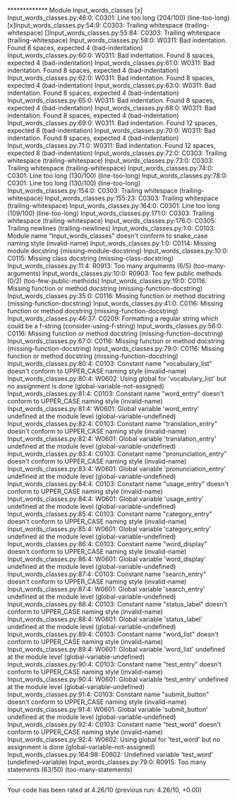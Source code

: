 ************* Module Input_words_classes
[x] Input_words_classes.py:46:0: C0301: Line too long (204/100) (line-too-long)
[x]Input_words_classes.py:54:9: C0303: Trailing whitespace (trailing-whitespace)
[]Input_words_classes.py:55:84: C0303: Trailing whitespace (trailing-whitespace)
Input_words_classes.py:58:0: W0311: Bad indentation. Found 8 spaces, expected 4 (bad-indentation)
Input_words_classes.py:60:0: W0311: Bad indentation. Found 8 spaces, expected 4 (bad-indentation)
Input_words_classes.py:61:0: W0311: Bad indentation. Found 8 spaces, expected 4 (bad-indentation)
Input_words_classes.py:62:0: W0311: Bad indentation. Found 8 spaces, expected 4 (bad-indentation)
Input_words_classes.py:63:0: W0311: Bad indentation. Found 8 spaces, expected 4 (bad-indentation)
Input_words_classes.py:65:0: W0311: Bad indentation. Found 8 spaces, expected 4 (bad-indentation)
Input_words_classes.py:68:0: W0311: Bad indentation. Found 8 spaces, expected 4 (bad-indentation)
Input_words_classes.py:69:0: W0311: Bad indentation. Found 12 spaces, expected 8 (bad-indentation)
Input_words_classes.py:70:0: W0311: Bad indentation. Found 8 spaces, expected 4 (bad-indentation)
Input_words_classes.py:71:0: W0311: Bad indentation. Found 12 spaces, expected 8 (bad-indentation)
Input_words_classes.py:72:0: C0303: Trailing whitespace (trailing-whitespace)
Input_words_classes.py:73:0: C0303: Trailing whitespace (trailing-whitespace)
Input_words_classes.py:74:0: C0301: Line too long (130/100) (line-too-long)
Input_words_classes.py:78:0: C0301: Line too long (130/100) (line-too-long)
Input_words_classes.py:154:0: C0303: Trailing whitespace (trailing-whitespace)
Input_words_classes.py:155:23: C0303: Trailing whitespace (trailing-whitespace)
Input_words_classes.py:164:0: C0301: Line too long (109/100) (line-too-long)
Input_words_classes.py:171:0: C0303: Trailing whitespace (trailing-whitespace)
Input_words_classes.py:176:0: C0305: Trailing newlines (trailing-newlines)
Input_words_classes.py:1:0: C0103: Module name "Input_words_classes" doesn't conform to snake_case naming style (invalid-name)
Input_words_classes.py:1:0: C0114: Missing module docstring (missing-module-docstring)
Input_words_classes.py:10:0: C0115: Missing class docstring (missing-class-docstring)
Input_words_classes.py:11:4: R0913: Too many arguments (6/5) (too-many-arguments)
Input_words_classes.py:10:0: R0903: Too few public methods (0/2) (too-few-public-methods)
Input_words_classes.py:19:0: C0116: Missing function or method docstring (missing-function-docstring)
Input_words_classes.py:35:0: C0116: Missing function or method docstring (missing-function-docstring)
Input_words_classes.py:41:0: C0116: Missing function or method docstring (missing-function-docstring)
Input_words_classes.py:46:37: C0209: Formatting a regular string which could be a f-string (consider-using-f-string)
Input_words_classes.py:56:0: C0116: Missing function or method docstring (missing-function-docstring)
Input_words_classes.py:67:0: C0116: Missing function or method docstring (missing-function-docstring)
Input_words_classes.py:79:0: C0116: Missing function or method docstring (missing-function-docstring)
Input_words_classes.py:80:4: C0103: Constant name "vocabulary_list" doesn't conform to UPPER_CASE naming style (invalid-name)
Input_words_classes.py:80:4: W0602: Using global for 'vocabulary_list' but no assignment is done (global-variable-not-assigned)
Input_words_classes.py:81:4: C0103: Constant name "word_entry" doesn't conform to UPPER_CASE naming style (invalid-name)
Input_words_classes.py:81:4: W0601: Global variable 'word_entry' undefined at the module level (global-variable-undefined)
Input_words_classes.py:82:4: C0103: Constant name "translation_entry" doesn't conform to UPPER_CASE naming style (invalid-name)
Input_words_classes.py:82:4: W0601: Global variable 'translation_entry' undefined at the module level (global-variable-undefined)
Input_words_classes.py:83:4: C0103: Constant name "pronunciation_entry" doesn't conform to UPPER_CASE naming style (invalid-name)
Input_words_classes.py:83:4: W0601: Global variable 'pronunciation_entry' undefined at the module level (global-variable-undefined)
Input_words_classes.py:84:4: C0103: Constant name "usage_entry" doesn't conform to UPPER_CASE naming style (invalid-name)
Input_words_classes.py:84:4: W0601: Global variable 'usage_entry' undefined at the module level (global-variable-undefined)
Input_words_classes.py:85:4: C0103: Constant name "category_entry" doesn't conform to UPPER_CASE naming style (invalid-name)
Input_words_classes.py:85:4: W0601: Global variable 'category_entry' undefined at the module level (global-variable-undefined)
Input_words_classes.py:86:4: C0103: Constant name "word_display" doesn't conform to UPPER_CASE naming style (invalid-name)
Input_words_classes.py:86:4: W0601: Global variable 'word_display' undefined at the module level (global-variable-undefined)
Input_words_classes.py:87:4: C0103: Constant name "search_entry" doesn't conform to UPPER_CASE naming style (invalid-name)
Input_words_classes.py:87:4: W0601: Global variable 'search_entry' undefined at the module level (global-variable-undefined)
Input_words_classes.py:88:4: C0103: Constant name "status_label" doesn't conform to UPPER_CASE naming style (invalid-name)
Input_words_classes.py:88:4: W0601: Global variable 'status_label' undefined at the module level (global-variable-undefined)
Input_words_classes.py:89:4: C0103: Constant name "word_list" doesn't conform to UPPER_CASE naming style (invalid-name)
Input_words_classes.py:89:4: W0601: Global variable 'word_list' undefined at the module level (global-variable-undefined)
Input_words_classes.py:90:4: C0103: Constant name "test_entry" doesn't conform to UPPER_CASE naming style (invalid-name)
Input_words_classes.py:90:4: W0601: Global variable 'test_entry' undefined at the module level (global-variable-undefined)
Input_words_classes.py:91:4: C0103: Constant name "submit_button" doesn't conform to UPPER_CASE naming style (invalid-name)
Input_words_classes.py:91:4: W0601: Global variable 'submit_button' undefined at the module level (global-variable-undefined)
Input_words_classes.py:92:4: C0103: Constant name "test_word" doesn't conform to UPPER_CASE naming style (invalid-name)
Input_words_classes.py:92:4: W0602: Using global for 'test_word' but no assignment is done (global-variable-not-assigned)
Input_words_classes.py:164:98: E0602: Undefined variable 'test_word' (undefined-variable)
Input_words_classes.py:79:0: R0915: Too many statements (63/50) (too-many-statements)

------------------------------------------------------------------
Your code has been rated at 4.26/10 (previous run: 4.26/10, +0.00)

